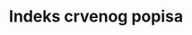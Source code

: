 ﻿---
title: Indeks crvenog popisa
permalink: /15-5-1/
sdg_goal: 15
layout: indicator
indicator: 15.5.1
indicator_variable: null
graph: null
graph_type_description: >-
  FWS  (per  Rosemaire  Gnam)  has  one  component  only.  Requests  clearance  at  chief  leve  (Downes)  before  proceeding.
graph_status_notes: unk
variable_description: null
variable_notes: null
un_designated_tier: '2'
un_custodial_agency: 'IUCN  (Partnering  Agencies:  UNEP;  CITES)'
target_id: '15.5'
has_metadata: true
rationale_interpretation: >-
  Na svjetske vrste utječu brojni prijeteći procesi, uključujući uništavanje i degradaciju staništa, prekomjerno iskorištavanje, invazivne strane vrste, ljudi, onečišćenje i klimatske promjene. Ovaj pokazatelj može se koristiti za procjenu ukupnih promjena u riziku od izumiranja skupina vrsta kao posljedica tih prijetnji i mjeri u kojoj se prijetnje ublažavaju.  IUCN RLI vrijednost se kreće od 1do 0. Između srednje vrijednosti ukazuje koliko se skup vrsta sveukupno kretao prema izumiranju. Tako IUCN RLI omogućuje usporedbu skupova vrsta u obje njihove ukupne razine rizika od izumiranja (tj. Koliko su ugrožene u prosjeku) i stopi kojom se ovaj rizik mijenja tijekom vremena. Trend u IUCN RLI tijekom vremena znači da se očekivana stopa budućih ekstinkcija vrsta pogoršava (tj. Stopa gubitka bioraznolikosti raste). Uzlazni trend znači da se očekivana stopa izumiranja vrsta smanjuje (tj. Stopa gubitka bioraznolikosti se smanjuje), a horizontalna linija znači da očekivana stopa izumiranja vrsta ostaje ista, iako u svakom od tih slučajeva ona ne znači da je gubitak bioraznolikosti zaustavljen. Uspješni trend IUCN RLI pokazat će da je cilj SDG-a 15.5 smanjenja degradacije prirodnih staništa i zaštite ugroženih vrsta na putu ka zaustavljanju gubitka biološke raznolikosti i time spriječiti izumiranje ugroženih vrsta do 2020. godine. IUCN RLI vrijednost od 1 bi ukazuju da je gubitak biološke raznolikosti zaustavljen.  Ime "Red List Index" ne smije se podrazumijevati da se indikator proizvodi kao kompozitni pokazatelj brojnih različitih mjernih podataka, na isti način na koji se, na primjer, sastavlja indeks višdimenzionalnog siromaštva. Umjesto toga, RLI je pokazatelj trendova u riziku od izumiranja vrsta, mjeren pomoću IUCN kategorije i kriterija crvene populacije i sastavljen je iz podataka o promjenama tijekom vremena u kategoriji Red list za svaku vrstu, isključujući sve promjene koje potiču poboljšano znanje ili revidirane taksonomije.

goal_meta_link: 'http://unstats.un.org/sdgs/files/metadata-compilation/Metadata-Goal-15.pdf'
goal_meta_link_page: 11
indicator_name: indeks crvenog popisa
target: >-
  Poduzeti hitne i značajne akcije kako bi se smanjila degradacija prirodnih staništa, zaustavila gubitak biološke raznolikosti i do 2020. godine zaštitili i spriječili izumiranje ugroženih vrsta.
source_title: null
source_notes: null
published: true  
indicator_definition: >-
  Definicija Indeks Crvenog popisa je višenamjenski pokazatelj koji mjeri ukupnu promjenu rizika od izumiranja po skupinama vrsta. Temelji se na broju vrsta u svakoj kategoriji opasnosti od izumiranja na IUCN Crveni popis ugroženih vrsta. Ovaj se pokazatelj
method_of_computation: "The  IUCN  RLI  is  calculated  at  a  point  in  time  by  first  multiplying  the  number  of  species  in  each  Red  List  Category  by  a  weight  (ranging  from  1  for  'Near  Threatened'  to  5  for  'Extinct'  and  'Extinct  in  the  Wild')  and  summing  these  values.  This  is  then  divided  by  a  maximum  threat  score  which  is  the  total  number  of  species  multiplied  by  the  weight  assigned  to  the  'Extinct'  category.  This  final  value  is  subtracted  from  1  to  give  the  IUCN  RLI  value.  see  report  for  mathematical  calculation  expression  The  formula  requires  that:  \tExactly  the  same  set  of  species  is  included  in  all  time  periods,  and  \tThe  only  Red  List  Category  changes  are  those  resulting  from  genuine  improvement  or  deterioration  in  status  (i.e.,  excluding  changes  resulting  from  improved  knowledge  or  taxonomic  revisions),  and  \tData  Deficient  species  be  excluded.  In  many  cases,  species  lists  will  change  slightly  from  one  assessment  to  the  next  (e.g.,  owing  to  taxonomic  revisions).  The  conditions  can  therefore  be  met  by  retrospectively  adjusting  earlier  Red  List  categorizations  using  current  information  and  taxonomy.  This  is  achieved  by  assuming  that  the  current  Red  List  Categories  for  the  taxa  have  applied  since  the  set  of  species  was  first  assessed  for  the  Red  List,  unless  there  is  information  to  the  contrary  that  genuine  status  changes  have  occurred.  Such  information  is  often  contextual  (e.g.,  relating  to  the  known  history  of  habitat  loss  within  the  range  of  the  species).  If  there  is  insufficient  information  available  for  a  newly  added  species,  it  is  not  incorporated  into  the  IUCN  RLI  until  it  is  assessed  for  a  second  time,  at  which  point  earlier  assessments  are  retrospectively  corrected  by  extrapolating  recent  trends  in  population,  range,  habitat  and  threats,  supported  by  additional  information.  To  avoid  spurious  results  from  biased  selection  of  species,  RLIs  are  typically  calculated  only  for  taxonomic  groups  in  which  all  species  worldwide  have  been  assessed  for  the  Red  List,  or  for  samples  of  species  that  have  been  systematically  or  randomly  selected."
---